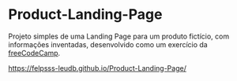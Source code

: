 # Product-Landing-Page
Projeto simples de uma Landing Page para um produto fictício, com informações inventadas, desenvolvido como um exercício da <a href="https://www.freecodecamp.org/">freeCodeCamp</a>.

https://felpsss-leudb.github.io/Product-Landing-Page/
